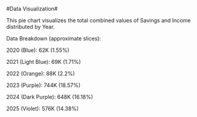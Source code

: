 #Data Visualization#

This pie chart visualizes the total combined values of Savings and Income distributed by Year.

Data Breakdown (approximate slices):

2020 (Blue): 62K (1.55%)

2021 (Light Blue): 69K (1.71%)

2022 (Orange): 88K (2.2%)

2023 (Purple): 744K (18.57%)

2024 (Dark Purple): 648K (16.18%)

2025 (Violet): 576K (14.38%)

 
